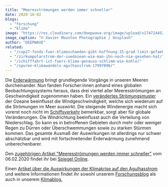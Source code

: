 ```yaml
---
title: "Meeresströmungen werden immer schneller"
date: 2020-10-02
blogs: 
  - "forschung"
  - "klima"
image: "https://res.cloudinary.com/deepwave-org/image/upload/v1747244528/deepwave.org/xavier-mouton-photographie-1LUIwkQ6we0-unsplash-scaled.jpg"
image_caption: "© Xavier Mounton Photographie / Unsplash"
author: "DEEPWAVE"
related: 
  - "/cop27-fonds-fuer-klimaschaeden-gibt-hoffnung-15-grad-limit-gefaehrdet/"
  - "/zirkumpolarstrom-der-suedozean-wie-man-ihn-noch-nie-gesehen-hat/"
  - "/schifffahrt-ist-fuers-klima-genauso-schlimm-wie-kohle/"
  - "/spuren-klimawandels-agulhasstrom-17997096/"
---
```


Die [Erderwärmung](https://www.deepwave.org/cop27-fonds-fuer-klimaschaeden-gibt-hoffnung-15-grad-limit-gefaehrdet/) bringt grundlegende Vorgänge in unseren Meeren durcheinander. Nun fanden Forscher:innen anhand eines globalen Beobachtungssystems heraus, dass drei viertel aller Meeresströmungen an Geschwindigkeit zugenommen haben. Ein [verändertes Strömungsmuster](https://www.deepwave.org/zirkumpolarstrom-der-suedozean-wie-man-ihn-noch-nie-gesehen-hat/) der Ozeane beeinflusst die Windgeschwindigkeit, welche sich wiederum auf die Strömungen im Meer auswirkt. Die steigende Windenergie macht sich vorerst noch nicht im [Schiffsverkehr](https://www.deepwave.org/schifffahrt-ist-fuers-klima-genauso-schlimm-wie-kohle/) bemerkbar, sorgt aber für globale Veränderungen. Die Windrichtung beeinflusst auch die Verteilung von Niederschlag. So kann es in betroffenen Gebieten durch mehr oder weniger Regen zu Dürren oder Überschwemmungen sowie zu starken Stürmen kommen. Das gesamte Ausmaß der Auswirkungen ist allerdings nur schwer abschätzbar und wird mit fortschreitender Erderwärmung zunehmend unberechenbarer. 

Den [zugehörigen Artikel "Meeresströmungen werden immer schneller"](https://www.spiegel.de/wissenschaft/natur/klimawandel-geschwindigkeit-der-meeresstroemungen-steigt-deutlich-an-a-7d6712eb-d81a-4460-8812-6775bd9bf065) vom 06.02.2020 findet ihr bei [Spiegel Online](https://www.spiegel.de/).

Einen [Artikel über die Auswirkungen der Klimakrise auf den Agulhasstrom](https://www.deepwave.org/spuren-klimawandels-agulhasstrom-17997096/) und weitere Informationen findet ihr sowohl unserem [Forschungsblog](https://www.deepwave.org/blogs/forschung/) als auch in unserem [Klimablog.](https://www.deepwave.org/blogs/klima/)
